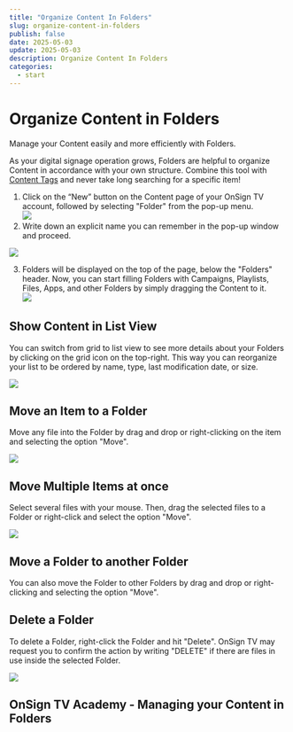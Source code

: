 ```yaml
---
title: "Organize Content In Folders"
slug: organize-content-in-folders
publish: false
date: 2025-05-03
update: 2025-05-03
description: Organize Content In Folders
categories:
  - start
---
```


Organize Content in Folders
===========================

Manage your Content easily and more efficiently with Folders.

As your digital signage operation grows, Folders are helpful to organize Content in accordance with your own structure. Combine this tool with [Content Tags](/create-your-first-campaign/organizing-campaigns-with-tags) and never take long searching for a specific item!

1. Click on the “New” button on the Content page of your OnSign TV account, followed by selecting "Folder" from the pop-up menu.  
   ![](https://static.helpjuice.com/helpjuice_production/uploads/upload/image/23821/direct/1731582924028/organize-content-in-folders_1.png)
2. Write down an explicit name you can remember in the pop-up window and proceed.

![](https://static.helpjuice.com/helpjuice_production/uploads/upload/image/23821/direct/1741715289466/image.png)

3. Folders will be displayed on the top of the page, below the "Folders" header. Now, you can start filling Folders with Campaigns, Playlists, Files, Apps, and other Folders by simply dragging the Content to it.  
   ![](https://static.helpjuice.com/helpjuice_production/uploads/upload/image/23821/direct/1731582971730/organize-content-in-folders_3.png)

Show Content in List View
-------------------------

You can switch from grid to list view to see more details about your Folders by clicking on the grid icon on the top-right. This way you can reorganize your list to be ordered by name, type, last modification date, or size.

![](https://static.helpjuice.com/helpjuice_production/uploads/upload/image/23821/direct/1731583014142/organize-content-in-folders_4.png)

Move an Item to a Folder
------------------------

Move any file into the Folder by drag and drop or right-clicking on the item and selecting the option "Move".

![](https://static.helpjuice.com/helpjuice_production/uploads/upload/image/23821/direct/1731583049548/organize-content-in-folders_5.png)

Move Multiple Items at once
---------------------------

Select several files with your mouse. Then, drag the selected files to a Folder or right-click and select the option "Move".

![](https://static.helpjuice.com/helpjuice_production/uploads/upload/image/23821/direct/1731583099756/organize-content-in-folders_6.png)

Move a Folder to another Folder
-------------------------------

You can also move the Folder to other Folders by drag and drop or right-clicking and selecting the option "Move".

Delete a Folder
---------------

To delete a Folder, right-click the Folder and hit "Delete". OnSign TV may request you to confirm the action by writing "DELETE" if there are files in use inside the selected Folder.

![](https://static.helpjuice.com/helpjuice_production/uploads/upload/image/23821/direct/1731583135758/organize-content-in-folders_7.png)

OnSign TV Academy - Managing your Content in Folders
----------------------------------------------------
